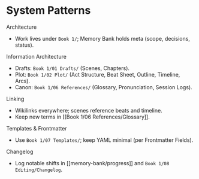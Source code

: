 # System Patterns

Architecture
- Work lives under `Book 1/`; Memory Bank holds meta (scope, decisions, status).

Information Architecture
- Drafts: `Book 1/01 Drafts/` (Scenes, Chapters).
- Plot: `Book 1/02 Plot/` (Act Structure, Beat Sheet, Outline, Timeline, Arcs).
- Canon: `Book 1/06 References/` (Glossary, Pronunciation, Session Logs).

Linking
- Wikilinks everywhere; scenes reference beats and timeline.
- Keep new terms in [[Book 1/06 References/Glossary]].

Templates & Frontmatter
- Use `Book 1/07 Templates/`; keep YAML minimal (per Frontmatter Fields).

Changelog
- Log notable shifts in [[memory-bank/progress]] and `Book 1/08 Editing/Changelog`.
